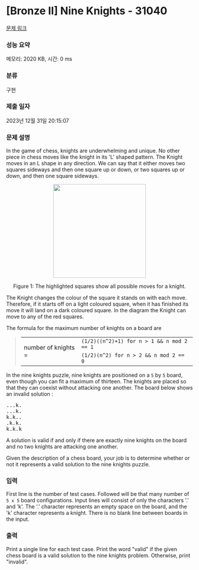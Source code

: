 # [Bronze II] Nine Knights - 31040 

[문제 링크](https://www.acmicpc.net/problem/31040) 

### 성능 요약

메모리: 2020 KB, 시간: 0 ms

### 분류

구현

### 제출 일자

2023년 12월 31일 20:15:07

### 문제 설명

<p>In the game of chess, knights are underwhelming and unique. No other piece in chess moves like the knight in its 'L' shaped pattern. The Knight moves in an L shape in any direction. We can say that it either moves two squares sideways and then one square up or down, or two squares up or down, and then one square sideways.</p>

<p style="text-align: center;"><img alt="" src="https://upload.acmicpc.net/7e40759e-b018-4c58-a564-5422c81e6326/-/preview/" style="width: 250px; height: 253px;"></p>

<p style="text-align: center;">Figure 1: The highlighted squares show all possible moves for a knight.</p>

<p>The Knight changes the colour of the square it stands on with each move. Therefore, if it starts off on a light coloured square, when it has finished its move it will land on a dark coloured square. In the diagram the Knight can move to any of the red squares.</p>

<p>The formula for the maximum number of knights on a board are</p>

<blockquote>
<table border="0" class="table table-bordered">
	<tbody>
		<tr>
			<td rowspan="2">number of knights =</td>
			<td><code>(1/2)((n^2)+1) for n > 1 && n mod 2 == 1</code></td>
		</tr>
		<tr>
			<td><code>(1/2)(n^2) for n > 2 && n mod 2 == 0</code></td>
		</tr>
	</tbody>
</table>
</blockquote>

<p>In the nine knights puzzle, nine knights are positioned on a <code>5</code> by <code>5</code> board, even though you can fit a maximum of thirteen. The knights are placed so that they can coexist without attacking one another. The board below shows an invalid solution :</p>

<pre>...k.
...k.
k.k..
.k.k.
k.k.k</pre>

<p>A solution is valid if and only if there are exactly nine knights on the board and no two knights are attacking one another.</p>

<p>Given the description of a chess board, your job is to determine whether or not it represents a valid solution to the nine knights puzzle.</p>

### 입력 

 <p>First line is the number of test cases. Followed will be that many number of <code>5 x 5</code> board configurations. Input lines will consist of only the characters '.' and 'k'. The '.' character represents an empty space on the board, and the 'k' character represents a knight. There is no blank line between boards in the input.</p>

### 출력 

 <p>Print a single line for each test case. Print the word "valid" if the given chess board is a valid solution to the nine knights problem. Otherwise, print "invalid".</p>

